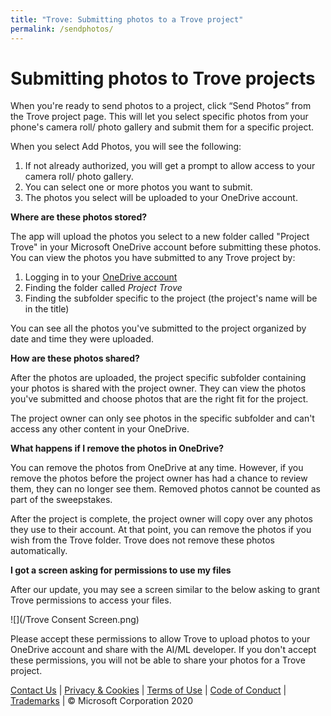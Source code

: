 ```yaml
---
title: "Trove: Submitting photos to a Trove project"
permalink: /sendphotos/
---
```


# Submitting photos to Trove projects

When you're ready to send photos to a project, click “Send Photos” from the Trove project page. This will let you select specific photos from your phone's camera roll/ photo gallery and submit them for a specific project.

When you select Add Photos, you will see the following:

1. If not already authorized, you will get a prompt to allow access to your camera roll/ photo gallery.
2. You can select one or more photos you want to submit.
3. The photos you select will be uploaded to your OneDrive account.

**Where are these photos stored?**

The app will upload the photos you select to a new folder called "Project Trove" in your Microsoft OneDrive account before submitting these photos. You can view the photos you have submitted to any Trove project by:

1. Logging in to your [OneDrive account](https://onedrive.live.com)
2. Finding the folder called *Project Trove*
3. Finding the subfolder specific to the project (the project's name will be in the title)

You can see all the photos you've submitted to the project organized by date and time they were uploaded.

**How are these photos shared?**

After the photos are uploaded, the project specific subfolder containing your photos is shared with the project owner. They can view the photos you've submitted and choose photos that are the right fit for the project.

The project owner can only see photos in the specific subfolder and can't access any other content in your OneDrive.

**What happens if I remove the photos in OneDrive?**

You can remove the photos from OneDrive at any time. However, if you remove the photos before the project owner has had a chance to review them, they can no longer see them. Removed photos cannot be counted as part of the sweepstakes.

After the project is complete, the project owner will copy over any photos they use to their account. At that point, you can remove the photos if you wish from the Trove folder. Trove does not remove these photos automatically.

**I got a screen asking for permissions to use my files**

After our update, you may see a screen similar to the below asking to grant Trove permissions to access your files.

![](/Trove Consent Screen.png)

Please accept these permissions to allow Trove to upload photos to your OneDrive account and share with the AI/ML developer. If you don't accept these permissions, you will not be able to share your photos for a Trove project.

[Contact Us](https://aka.ms/trovefeedback) | [Privacy & Cookies](https://go.microsoft.com/fwlink/?LinkId=521839) | [Terms of Use](https://aka.ms/trovetermsofuse) | [Code of Conduct](https://aka.ms/trovecommunitystandards) | [Trademarks](https://go.microsoft.com/fwlink/?LinkId=506942) | © Microsoft Corporation 2020

